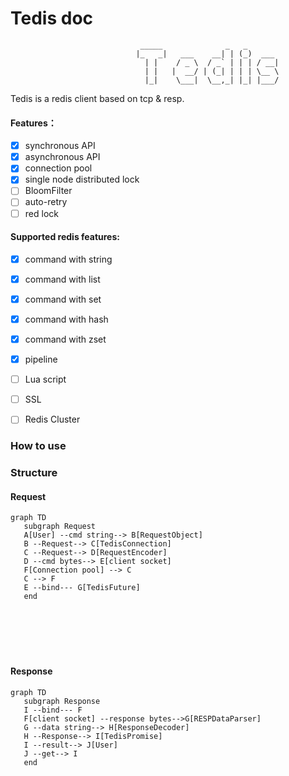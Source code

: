 # Tedis doc

```
                             _____              _   _
                            |_   _|   ___    __| | (_)  ___
                              | |    / _ \  / _` | | | / __|
                              | |   |  __/ | (_| | | | \__ \
                              |_|    \___|  \__,_| |_| |___/
```

Tedis is a redis client based on tcp & resp.

#### Features：

- [x] synchronous API
- [x] asynchronous API
- [x] connection pool
- [x] single node distributed lock
- [ ] BloomFilter
- [ ]  auto-retry
- [ ] red lock

#### Supported redis features:

- [x] command with string
- [x] command with list
- [x] command with set
- [x] command with hash
- [x] command with zset

- [x] pipeline
- [ ] Lua script
- [ ] SSL
- [ ] Redis Cluster

### How to use



### Structure

#### Request

```mermaid
graph TD   
   subgraph Request
   A[User] --cmd string--> B[RequestObject]
   B --Request--> C[TedisConnection]
   C --Request--> D[RequestEncoder]
   D --cmd bytes--> E[client socket]
   F[Connection pool] --> C
   C --> F
   E --bind--- G[TedisFuture]
   end
   
   

  
   
   
```

#### Response

```mermaid
graph TD   
   subgraph Response
   I --bind--- F
   F[client socket] --response bytes-->G[RESPDataParser]
   G --data string--> H[ResponseDecoder]
   H --Response--> I[TedisPromise]
   I --result--> J[User]
   J --get--> I
   end
```